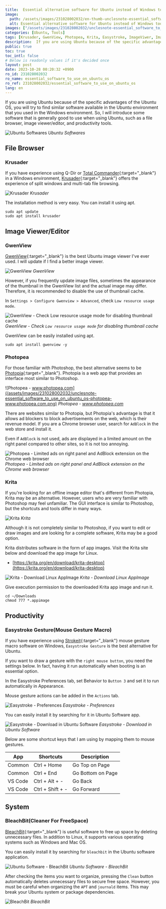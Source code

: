 ```yaml
---
title:  Essential alternative software for Ubuntu instead of Windows tools
image:
  path: /assets/images/231028002032/en-thumb-unclesnote-essential_software_to_use_on_ubuntu_os.png
  alt: Essential alternative software for Ubuntu instead of Windows tools
images: ["/assets/images/231028002032/unclesnote-essential_software_to_use_on_ubuntu_os-ubuntu_softwares.svg", "/assets/images/231028002032/unclesnote-essential_software_to_use_on_ubuntu_os-krusader.png", "/assets/images/231028002032/unclesnote-essential_software_to_use_on_ubuntu_os-gwenview.png", "/assets/images/231028002032/unclesnote-essential_software_to_use_on_ubuntu_os-gwenview-check_low_resource_usage_mode_for_disabling_thumbnail_cache.png", "/assets/images/231028002032/unclesnote-essential_software_to_use_on_ubuntu_os-photopea-www.photopea.com.png", "/assets/images/231028002032/unclesnote-essential_software_to_use_on_ubuntu_os-photopea-limited_ads_on_right_panel_and_adblock_extension_on_the_chrome_web_browser.png", "/assets/images/231028002032/unclesnote-essential_software_to_use_on_ubuntu_os-krita.png", "/assets/images/231028002032/unclesnote-essential_software_to_use_on_ubuntu_os-krita-download_linux_appimage.png", "/assets/images/231028002032/unclesnote-essential_software_to_use_on_ubuntu_os-easystroke-preferences.png", "/assets/images/231028002032/unclesnote-essential_software_to_use_on_ubuntu_os-easystroke-download_in_ubuntu_software.png", "/assets/images/231028002032/unclesnote-essential_software_to_use_on_ubuntu_os-ubuntu_software-bleachbit.png", "/assets/images/231028002032/unclesnote-essential_software_to_use_on_ubuntu_os-bleachbit.png"]
categories: [Ubuntu, Tools]
tags: [Krusader, GwenView, Photopea, Krita, Easystroke, ImageViwer, ImageEditor, FileBrowser, MouseMacro, Ubuntu, Tools, BleachBit, FreeSpace]
description:  If you are using Ubuntu because of the specific advantages of the Ubuntu OS, you will try to find similar software available in the Ubuntu environment that you
public: true
toc: true
toc_intl: false
# Below is readonly values if it's decided once
layout: post
date: 2023-10-28 00:20:32 +0900
ro_id: 231028002032
ro_name: essential_software_to_use_on_ubuntu_os
ro_ref: 231028002032/essential_software_to_use_on_ubuntu_os
lang: en
---
```

If you are using Ubuntu because of the specific advantages of the Ubuntu OS, you will try to find similar software available in the Ubuntu environment that you used in the Windows environment. So, I will introduce some software that is generally good to use when using Ubuntu, such as a file browser, image viewer/editor, and productivity tools.  

![Ubuntu Softwares](/assets/images/231028002032/unclesnote-essential_software_to_use_on_ubuntu_os-ubuntu_softwares.svg)
_Ubuntu Softwares_

## File Browser
### Krusader
If you have experience using Q-Dir or [Total Commander](https://www.ghisler.com/download.htm){:target="_blank"} in a Windows environment, [Krusader](https://krusader.org){:target="_blank"} offers the experience of split windows and multi-tab file browsing.  

![Krusader](/assets/images/231028002032/unclesnote-essential_software_to_use_on_ubuntu_os-krusader.png)
_Krusader_

The installation method is very easy. You can install it using apt.  

```shell
sudo apt update
sudo apt install krusader
```
## Image Viewer/Editor
### GwenView
[GwenView](https://github.com/KDE/gwenview){:target="_blank"} is the best Ubuntu image viewer I've ever used. I will update if I find a better image viewer.  

![GwenView](/assets/images/231028002032/unclesnote-essential_software_to_use_on_ubuntu_os-gwenview.png)
_GwenView_

However, if you frequently update image files, sometimes the appearance of the thumbnail in the GwenView list and the actual image may differ. Therefore, it is recommended to disable the use of thumbnail cache.  

In `Settings > Configure Gwenview > Advanced`, check `Low resource usage mode`.  

![GwenView - Check `Low resource usage mode` for disabling thumbnail cache](/assets/images/231028002032/unclesnote-essential_software_to_use_on_ubuntu_os-gwenview-check_low_resource_usage_mode_for_disabling_thumbnail_cache.png)
_GwenView - Check `Low resource usage mode` for disabling thumbnail cache_

GwenView can be easily installed using apt.  

```shell
sudo apt install gwenview -y
```
### Photopea
For those familiar with Photoshop, the best alternative seems to be [Photopia](https://www.photopea.com){:target="_blank"}. Photopia is a web app that provides an interface most similar to Photoshop.  

![Photopea - www.photopea.com](/assets/images/231028002032/unclesnote-essential_software_to_use_on_ubuntu_os-photopea-www.photopea.com.png)
_Photopea - www.photopea.com_

There are websites similar to Photopia, but Photopia's advantage is that it allows ad blockers to block advertisements on the web, which is their revenue model. If you are a Chrome browser user, search for `AdBlock` in the web store and install it.  

Even if `AdBlock` is not used, ads are displayed in a limited amount on the right panel compared to other sites, so it is not too annoying.  

![Photopea - Limited ads on right panel and AdBlock extension on the Chrome web browser](/assets/images/231028002032/unclesnote-essential_software_to_use_on_ubuntu_os-photopea-limited_ads_on_right_panel_and_adblock_extension_on_the_chrome_web_browser.png)
_Photopea - Limited ads on right panel and AdBlock extension on the Chrome web browser_

### Krita
If you're looking for an offline image editor that's different from Photopia, Krita may be an alternative. However, users who are very familiar with Photoshop may feel unfamiliar. The GUI interface is similar to Photoshop, but the shortcuts and tools differ in many ways.  

![Krita](/assets/images/231028002032/unclesnote-essential_software_to_use_on_ubuntu_os-krita.png)
_Krita_

Although it is not completely similar to Photoshop, if you want to edit or draw images and are looking for a complete software, Krita may be a good option.  

Krita distributes software in the form of app images. Visit the Krita site below and download the app image for Linux.  
- [https://krita.org/en/download/krita-desktop](https://krita.org/en/download/krita-desktop)


![Krita - Download Linux AppImage](/assets/images/231028002032/unclesnote-essential_software_to_use_on_ubuntu_os-krita-download_linux_appimage.png)
_Krita - Download Linux AppImage_

Give execution permission to the downloaded Krita app image and run it.  

```shell
cd ~/Downloads
chmod 777 *.appimage
```
## Productivity
### Easystroke Gesture(Mouse Gesture Macro)
If you have experience using [Strokeit](https://www.tcbmi.com/strokeit){:target="_blank"} mouse gesture macro software on Windows, `Easystroke Gesture` is the best alternative for Ubuntu.  

If you want to draw a gesture with the `right mouse button`, you need the settings below. In fact, having it run automatically when booting is an essential option.  

In the Easystroke Preferences tab, set Behavior to `Button 3` and set it to run automatically in Appearance.  

Mouse gesture actions can be added in the `Actions` tab.  

![Easystroke - Preferences](/assets/images/231028002032/unclesnote-essential_software_to_use_on_ubuntu_os-easystroke-preferences.png)
_Easystroke - Preferences_

You can easily install it by searching for it in Ubuntu Software app.  

![Easystroke - Download in Ubuntu Software](/assets/images/231028002032/unclesnote-essential_software_to_use_on_ubuntu_os-easystroke-download_in_ubuntu_software.png)
_Easystroke - Download in Ubuntu Software_

Below are some shortcut keys that I am using by mapping them to mouse gestures.  

| App     | Shortcuts        | Description       |
| ------- | ---------------- | ----------------- |
| Common  | Ctrl + Home      | Go Top on Page    |
| Common  | Ctrl + End       | Go Bottom on Page |
| VS Code | Ctrl + Alt + -   | Go Back           |
| VS Code | Ctrl + Shift + - | Go Forward        |

## System
### BleachBit(Cleaner For FreeSpace)
[BleachBit](https://www.bleachbit.org/features){:target="_blank"} is useful software to free up space by deleting unnecessary files. In addition to Linux, it supports various operating systems such as Windows and Mac OS.  

You can easily install it by searching for `bleachbit` in the Ubuntu software application.  

![Ubuntu Software - BleachBit](/assets/images/231028002032/unclesnote-essential_software_to_use_on_ubuntu_os-ubuntu_software-bleachbit.png)
_Ubuntu Software - BleachBit_

After checking the items you want to organize, pressing the `Clean` button automatically deletes unnecessary files to secure free space. However, you must be careful when organizing the `APT` and `journald` items. This may break your Ubuntu system or package dependencies.  

![BleachBit](/assets/images/231028002032/unclesnote-essential_software_to_use_on_ubuntu_os-bleachbit.png)
_BleachBit_

